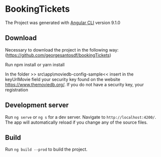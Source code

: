 # BookingTickets

The Project was generated with [Angular CLI](https://github.com/angular/angular-cli) version 9.1.0

## Download
Necessary to download the project in the following way: (https://github.com/georgesantosdf/bookingTickets) 

Run npm install or yarn install


In the folder >> src\app\moviedb-config-sample<< insert in the keyUrlMovie field your security key found on the website https://www.themoviedb.org/. If you do not have a security key, your registration

## Development server

Run `ng serve` or `ng s` for a dev server. Navigate to `http://localhost:4200/`. The app will automatically reload if you change any of the source files.

## Build

Run `ng build --prod` to build the project.

